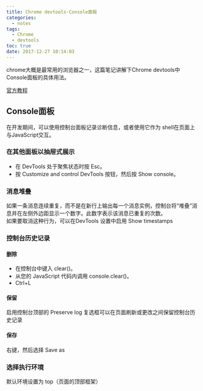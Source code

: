 ```yaml
---
title: Chrome devtools-Console面板
categories:
  - notes
tags:
  - Chrome
  - devtools
toc: true
date: 2017-12-27 10:14:03
---
```

chrome大概是最常用的浏览器之一，这篇笔记讲解下Chrome devtools中Console面板的具体用法。  

[官方教程](https://developers.google.com/web/tools/chrome-devtools/)

<!-- more -->

## Console面板
在开发期间，可以使用控制台面板记录诊断信息，或者使用它作为 shell在页面上与JavaScript交互。

### 在其他面板以抽屉式展示
* 在 DevTools 处于聚焦状态时按 Esc。
* 按 Customize and control DevTools 按钮，然后按 Show console。


### 消息堆叠
如果一条消息连续重复，而不是在新行上输出每一个消息实例，控制台将“堆叠”消息并在左侧外边距显示一个数字。此数字表示该消息已重复的次数。  
如果要取消这种行为，可以在DevTools 设置中启用 Show timestamps

### 控制台历史记录
#### 删除
* 在控制台中键入 clear()。
* 从您的 JavaScript 代码内调用 console.clear()。
* Ctrl+L

#### 保留
启用控制台顶部的 Preserve log 复选框可以在页面刷新或更改之间保留控制台历史记录

#### 保存
右键，然后选择 Save as


### 选择执行环境
默认环境设置为 top（页面的顶部框架）
